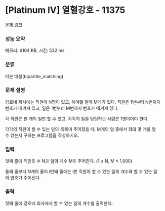 # [Platinum IV] 열혈강호 - 11375 

[문제 링크](https://www.acmicpc.net/problem/11375) 

### 성능 요약

메모리: 6104 KB, 시간: 532 ms

### 분류

이분 매칭(bipartite_matching)

### 문제 설명

<p>강호네 회사에는 직원이 N명이 있고, 해야할 일이 M개가 있다. 직원은 1번부터 N번까지 번호가 매겨져 있고, 일은 1번부터 M번까지 번호가 매겨져 있다.</p>

<p>각 직원은 한 개의 일만 할 수 있고, 각각의 일을 담당하는 사람은 1명이어야 한다.</p>

<p>각각의 직원이 할 수 있는 일의 목록이 주어졌을 때, M개의 일 중에서 최대 몇 개를 할 수 있는지 구하는 프로그램을 작성하시오.</p>

### 입력 

 <p>첫째 줄에 직원의 수 N과 일의 개수 M이 주어진다. (1 ≤ N, M ≤ 1,000)</p>

<p>둘째 줄부터 N개의 줄의 i번째 줄에는 i번 직원이 할 수 있는 일의 개수와 할 수 있는 일의 번호가 주어진다.</p>

### 출력 

 <p>첫째 줄에 강호네 회사에서 할 수 있는 일의 개수를 출력한다.</p>

